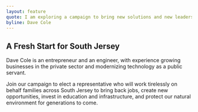 ```yaml
---
layout: feature
quote: I am exploring a campaign to bring new solutions and new leadership to our district. The stakes are too high not to act. Together we can and will do better.
byline: Dave Cole
---
```


## A Fresh Start for South Jersey

Dave Cole is an entrepreneur and an engineer, with experience growing businesses in the private sector and modernizing technology as a public servant.

Join our campaign to elect a representative who will work tirelessly on behalf families across South Jersey to bring back jobs, create new opportunities, invest in education and infrastructure, and protect our natural environment for generations to come.